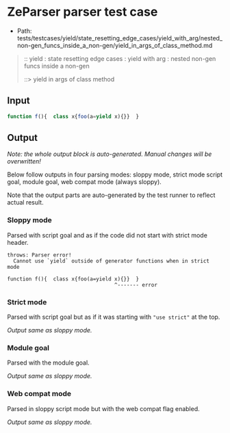 # ZeParser parser test case

- Path: tests/testcases/yield/state_resetting_edge_cases/yield_with_arg/nested_non-gen_funcs_inside_a_non-gen/yield_in_args_of_class_method.md

> :: yield : state resetting edge cases : yield with arg : nested non-gen funcs inside a non-gen
>
> ::> yield in args of class method

## Input


`````js
function f(){  class x{foo(a=yield x){}}  }
`````

## Output

_Note: the whole output block is auto-generated. Manual changes will be overwritten!_

Below follow outputs in four parsing modes: sloppy mode, strict mode script goal, module goal, web compat mode (always sloppy).

Note that the output parts are auto-generated by the test runner to reflect actual result.

### Sloppy mode

Parsed with script goal and as if the code did not start with strict mode header.

`````
throws: Parser error!
  Cannot use `yield` outside of generator functions when in strict mode

function f(){  class x{foo(a=yield x){}}  }
                                   ^------- error
`````

### Strict mode

Parsed with script goal but as if it was starting with `"use strict"` at the top.

_Output same as sloppy mode._

### Module goal

Parsed with the module goal.

_Output same as sloppy mode._

### Web compat mode

Parsed in sloppy script mode but with the web compat flag enabled.

_Output same as sloppy mode._
